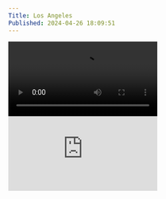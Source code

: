 ```yaml
---
Title: Los Angeles
Published: 2024-04-26 18:09:51
---
```

<div class="video-container">
<video controls class="dark-pink center mw-100 w-75 br4 ba bw4 shadow-5">
  <source src="https://static.lifeofpablo.com/media/videos/la_sunset.mp4" type="video/mp4" />

  Download the
  <a href="https://static.lifeofpablo.com/media/videos/la_sunset.mp4">MP4</a>
  video.
</video>
</div>


<div class="video-container" ><iframe class="responsive-iframe" src="https://www.youtube-nocookie.com/embed/1xYOThIgKHc?si=4SrsCVcb6O0Y2brO" title="YouTube video player" frameborder="0" allow="accelerometer; autoplay; clipboard-write; encrypted-media; gyroscope; picture-in-picture; web-share" allowfullscreen></iframe></div>
